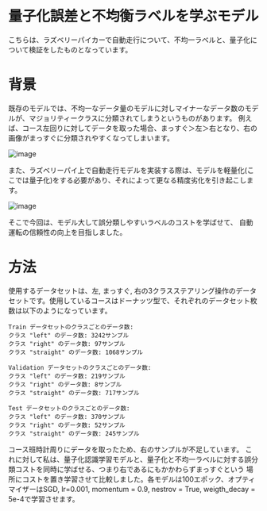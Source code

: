 # 量子化誤差と不均衡ラベルを学ぶモデル

こちらは、ラズベリーパイカーで自動走行について、不均一ラベルと、量子化について検証をしたものとなっています。


# 背景
既存のモデルでは、不均一なデータ量のモデルに対しマイナーなデータ数のモデルが、マジョリティークラスに分類されてしまうというものがあります。
例えば、コース左回りに対してデータを取った場合、まっすぐ＞左＞右となり、右の画像がまっすぐに分類されやすくなってしまいます。

![image](https://github.com/user-attachments/assets/3f486db8-d235-4a46-8117-15aa69e25bc9)


また、ラズベリーパイ上で自動走行モデルを実装する際は、モデルを軽量化(ここでは量子化)をする必要があり、それによって更なる精度劣化を引き起こします。


![image](https://github.com/user-attachments/assets/7957d0d0-33d5-4cc0-9697-1fab0ad74196)


そこで今回は、モデル大して誤分類しやすいラベルのコストを学ばせて、
自動運転の信頼性の向上を目指しました。

# 方法

使用するデータセットは、左, まっすぐ, 右の3クラスステアリング操作のデータセットです。使用しているコースはドーナッツ型で、それぞれのデータセット枚数は以下のようになっています。

```
Train データセットのクラスごとのデータ数:
クラス "left" のデータ数: 3242サンプル
クラス "right" のデータ数: 97サンプル
クラス "straight" のデータ数: 1068サンプル

Validation データセットのクラスごとのデータ数:
クラス "left" のデータ数: 219サンプル
クラス "right" のデータ数: 8サンプル
クラス "straight" のデータ数: 717サンプル

Test データセットのクラスごとのデータ数:
クラス "left" のデータ数: 370サンプル
クラス "right" のデータ数: 52サンプル
クラス "straight" のデータ数: 245サンプル
```
コース班時計周りにデータを取ったため、右のサンプルが不足しています。
これに対して私は、量子化認識学習モデルと、量子化と不均一ラベルに対する誤分類コストを同時に学ばせる、つまり右であるにもかかわらずまっすぐという
場所にコストを置き学習させて比較しました。各モデルは100エポック、オプティマイザーはSGD, lr=0.001, momentum = 0.9, nestrov = True, weigth_decay = 5e-4で学習させます。
